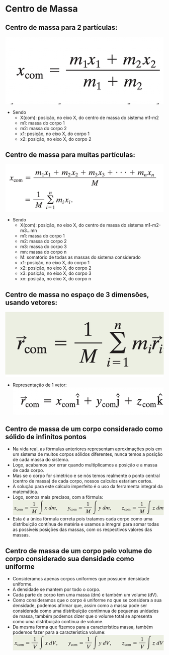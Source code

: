 # Centro de Massa
## Centro de massa para 2 partículas:
![](../img/centro-de-massa-duas-particulas.png)  
- Sendo
    - X(com): posição, no eixo X, do centro de massa do sistema m1-m2
    - m1: massa do corpo 1
    - m2: massa do corpo 2
    - x1: posição, no eixo X, do corpo 1
    - x2: posição, no eixo X, do corpo 2


## Centro de massa para muitas partículas:
![](../img/centro-de-massa-muitas-particulas.png)  
- Sendo
    - X(com): posição, no eixo X, do centro de massa do sistema m1-m2-m3...mn
    - m1: massa do corpo 1
    - m2: massa do corpo 2
    - m3: massa do corpo 3
    - mn: massa do corpo n
    - M: somatório de todas as massas do sistema considerado
    - x1: posição, no eixo X, do corpo 1
    - x2: posição, no eixo X, do corpo 2
    - x3: posição, no eixo X, do corpo 3
    - xn: posição, no eixo X, do corpo n

## Centro de massa no espaço de 3 dimensões, usando vetores:
![](../img/centro-de-massa-espaco-3d-com-vetores.png)
- Representação de 1 vetor:
![](../img/representacao-vetor.png)

## Centro de massa de um corpo considerado como sólido de infinitos pontos
- Na vida real, as fórmulas anteriores representam aproximações pois em um sistema de muitos corpos sólidos diferentes, nunca temos a posição de cada massa do sistema.
- Logo, acabamos por errar quando multiplicamos a posição e a massa de cada corpo.
- Mas se o corpo for simétrico e se nós temos realmente o ponto central (centro de massa) de cada corpo, nossos calculos estariam certos.
- A solução para este cálculo imperfeito é o uso da ferramenta integral da matemática.
- Logo, somos mais precisos, com a fórmula:
![](../img/centro-de-massa-de-distribuicao-continua-de-massa.png)
- Esta é a única fórmula correta pois tratamos cada corpo como uma distribuição contínua de matéria e usamos a inregral para somar todas as possíveis posições das massas, com os respectivos valores das massas. 

## Centro de massa de um corpo pelo volume do corpo considerado sua densidade como uniforme
- Consideramos apenas corpos uniformes que possuem densidade uniforme. 
- A densidade se mantem por todo o corpo.
- Cada parte do corpo tem uma massa (dm) e também um volume (dV).
- Como consideramos que o corpo é uniforme no que se considera a sua densidade, podemos afirmar que, assim como a massa pode ser considerada como uma distribuição contímnua de pequenas unidades de massa, também podemos dizer que o volume total se apresenta como uma distribuição contínua de volume.
- Da mesma forma que fizemos para a característica massa, também podemos fazer para a característica volume:
![](../img/centro-de-massa-de-corpo-considerado-pelo-volume.png)

